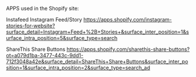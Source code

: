 APPS used in the Shopify site:

Instafeed Instagram Feed/Story
https://apps.shopify.com/instagram-stories-for-website?surface_detail=Instagram+Feed+%2B+Stories+&surface_inter_position=1&surface_intra_position=5&surface_type=search

ShareThis Share Buttons
https://apps.shopify.com/sharethis-share-buttons?ot=a079d1ba-3477-443c-9dd1-712f3048a42e&surface_detail=ShareThis+Share+Buttons&surface_inter_position=1&surface_intra_position=2&surface_type=search_ad